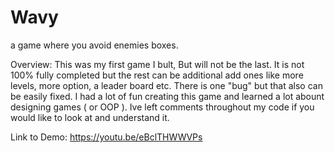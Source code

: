 # Wavy
a game where you avoid enemies boxes.

Overview: This was my first game I bult, But will not be the last. It is not 100% fully completed
          but the rest can be additional add ones like more levels, more option, a leader board etc. 
          There is one "bug" but that also can be easily fixed. I had a lot of fun creating this game
          and learned a lot abount designing games ( or OOP ). Ive left comments throughout my code if
          you would like to look at and understand it. 

Link to Demo: https://youtu.be/eBclTHWWVPs
